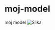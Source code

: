# moj-model
moj model
![Slika](https://user-images.githubusercontent.com/58662753/193445893-c59de5f9-f484-49d8-acd3-5b9d1641f8e2.png)
